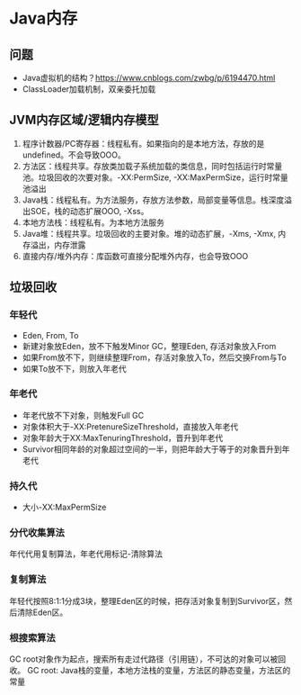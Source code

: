 # Java内存

## 问题
* Java虚拟机的结构？https://www.cnblogs.com/zwbg/p/6194470.html
* ClassLoader加载机制，双亲委托加载



## JVM内存区域/逻辑内存模型
1. 程序计数器/PC寄存器：线程私有。如果指向的是本地方法，存放的是undefined。不会导致OOO。
5. 方法区：线程共享。存放类加载子系统加载的类信息，同时包括运行时常量池。垃圾回收的次要对象。-XX:PermSize, -XX:MaxPermSize，运行时常量池溢出
2. Java栈：线程私有。为方法服务，存放方法参数，局部变量等信息。栈深度溢出SOE，栈的动态扩展OOO, -Xss。
4. 本地方法栈：线程私有。为本地方法服务
3. Java堆：线程共享。垃圾回收的主要对象。堆的动态扩展，-Xms, -Xmx, 内存溢出，内存泄露
6. 直接内存/堆外内存：库函数可直接分配堆外内存，也会导致OOO

## 垃圾回收

### 年轻代
* Eden, From, To
* 新建对象放Eden，放不下触发Minor GC，整理Eden, 存活对象放入From
* 如果From放不下，则继续整理From，存活对象放入To，然后交换From与To
* 如果To放不下，则放入年老代

### 年老代
* 年老代放不下对象，则触发Full GC
* 对象体积大于-XX:PretenureSizeThreshold，直接放入年老代
* 对象年龄大于XX:MaxTenuringThreshold，晋升到年老代
* Survivor相同年龄的对象超过空间的一半，则把年龄大于等于的对象晋升到年老代

### 持久代
* 大小-XX:MaxPermSize

### 分代收集算法
年代代用复制算法，年老代用标记-清除算法

### 复制算法
年轻代按照8:1:1分成3块，整理Eden区的时候，把存活对象复制到Survivor区，然后清除Eden区。

### 根搜索算法
GC root对象作为起点，搜索所有走过代路径（引用链），不可达的对象可以被回收。
GC root: Java栈的变量，本地方法栈的变量，方法区的静态变量，方法区的常量



